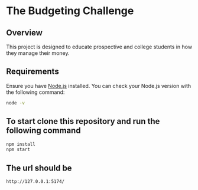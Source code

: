 # The Budgeting Challenge

## Overview

This project is designed to educate prospective and college students in how they manage their money.

## Requirements

Ensure you have [Node.js](https://nodejs.org/) installed. You can check your Node.js version with the following command:

```bash
node -v
```

## To start clone this repository and run the following command
```bash
npm install
npm start
```

## The url should be 
```bash
http://127.0.0.1:5174/
```